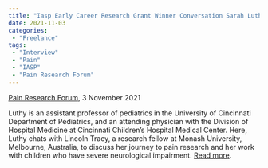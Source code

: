 ```yaml
---
title: "Iasp Early Career Research Grant Winner Conversation Sarah Luthy"
date: 2021-11-03
categories:
 - "Freelance"
tags:
 - "Interview"
 - "Pain"
 - "IASP"
 - "Pain Research Forum" 
---
```


<!--more-->

[Pain Research Forum](https://www.painresearchforum.org/), 3 November 2021

Luthy is an assistant professor of pediatrics in the University of Cincinnati Department of Pediatrics, and an attending physician with the Division of Hospital Medicine at Cincinnati Children’s Hospital Medical Center. Here, Luthy chats with Lincoln Tracy, a research fellow at Monash University, Melbourne, Australia, to discuss her journey to pain research and her work with children who have severe neurological impairment. [Read more](https://www.painresearchforum.org/forums/interview/182833-iasp-early-career-research-grant-winner-conversation-sarah-luthy).